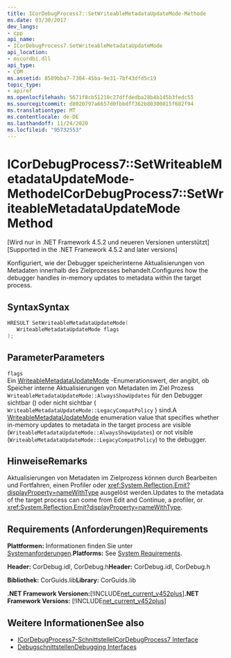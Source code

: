 ```yaml
---
title: ICorDebugProcess7::SetWriteableMetadataUpdateMode-Methode
ms.date: 03/30/2017
dev_langs:
- cpp
api_name:
- ICorDebugProcess7.SetWriteableMetadataUpdateMode
api_location:
- mscordbi.dll
api_type:
- COM
ms.assetid: 8589bba7-7304-45ba-9e31-7bf43dfd5c19
topic_type:
- apiref
ms.openlocfilehash: 5671f8cb51210c27dffdedba28b4b145b3fedc55
ms.sourcegitcommit: d8020797a6657d0fbbdff362b80300815f682f94
ms.translationtype: MT
ms.contentlocale: de-DE
ms.lasthandoff: 11/24/2020
ms.locfileid: "95732553"
---
```

# <a name="icordebugprocess7setwriteablemetadataupdatemode-method"></a><span data-ttu-id="61c8f-102">ICorDebugProcess7::SetWriteableMetadataUpdateMode-Methode</span><span class="sxs-lookup"><span data-stu-id="61c8f-102">ICorDebugProcess7::SetWriteableMetadataUpdateMode Method</span></span>

<span data-ttu-id="61c8f-103">[Wird nur in .NET Framework 4.5.2 und neueren Versionen unterstützt]</span><span class="sxs-lookup"><span data-stu-id="61c8f-103">[Supported in the .NET Framework 4.5.2 and later versions]</span></span>  
  
 <span data-ttu-id="61c8f-104">Konfiguriert, wie der Debugger speicherinterne Aktualisierungen von Metadaten innerhalb des Zielprozesses behandelt.</span><span class="sxs-lookup"><span data-stu-id="61c8f-104">Configures how the debugger handles in-memory updates to metadata within the target process.</span></span>  
  
## <a name="syntax"></a><span data-ttu-id="61c8f-105">Syntax</span><span class="sxs-lookup"><span data-stu-id="61c8f-105">Syntax</span></span>  
  
```cpp
HRESULT SetWriteableMetadataUpdateMode(  
   WriteableMetadataUpdateMode flags  
);  
```  
  
## <a name="parameters"></a><span data-ttu-id="61c8f-106">Parameter</span><span class="sxs-lookup"><span data-stu-id="61c8f-106">Parameters</span></span>  

 `flags`  
 <span data-ttu-id="61c8f-107">Ein [WriteableMetadataUpdateMode](writeablemetadataupdatemode-enumeration.md) -Enumerationswert, der angibt, ob Speicher interne Aktualisierungen von Metadaten im Ziel Prozess `WriteableMetadataUpdateMode::AlwaysShowUpdates` für den Debugger sichtbar () oder nicht sichtbar ( `WriteableMetadataUpdateMode::LegacyCompatPolicy` ) sind.</span><span class="sxs-lookup"><span data-stu-id="61c8f-107">A [WriteableMetadataUpdateMode](writeablemetadataupdatemode-enumeration.md) enumeration value that specifies whether in-memory updates to metadata in the target process are visible (`WriteableMetadataUpdateMode::AlwaysShowUpdates`) or not visible (`WriteableMetadataUpdateMode::LegacyCompatPolicy`) to the debugger.</span></span>  
  
## <a name="remarks"></a><span data-ttu-id="61c8f-108">Hinweise</span><span class="sxs-lookup"><span data-stu-id="61c8f-108">Remarks</span></span>  

 <span data-ttu-id="61c8f-109">Aktualisierungen von Metadaten im Zielprozess können durch Bearbeiten und Fortfahren, einen Profiler oder <xref:System.Reflection.Emit?displayProperty=nameWithType> ausgelöst werden.</span><span class="sxs-lookup"><span data-stu-id="61c8f-109">Updates to the metadata of the target process can come from Edit and Continue, a profiler, or <xref:System.Reflection.Emit?displayProperty=nameWithType>.</span></span>  
  
## <a name="requirements"></a><span data-ttu-id="61c8f-110">Requirements (Anforderungen)</span><span class="sxs-lookup"><span data-stu-id="61c8f-110">Requirements</span></span>  

 <span data-ttu-id="61c8f-111">**Plattformen:** Informationen finden Sie unter [Systemanforderungen](../../get-started/system-requirements.md).</span><span class="sxs-lookup"><span data-stu-id="61c8f-111">**Platforms:** See [System Requirements](../../get-started/system-requirements.md).</span></span>  
  
 <span data-ttu-id="61c8f-112">**Header:** CorDebug.idl, CorDebug.h</span><span class="sxs-lookup"><span data-stu-id="61c8f-112">**Header:** CorDebug.idl, CorDebug.h</span></span>  
  
 <span data-ttu-id="61c8f-113">**Bibliothek:** CorGuids.lib</span><span class="sxs-lookup"><span data-stu-id="61c8f-113">**Library:** CorGuids.lib</span></span>  
  
 <span data-ttu-id="61c8f-114">**.NET Framework Versionen:**[!INCLUDE[net_current_v452plus](../../../../includes/net-current-v452plus-md.md)]</span><span class="sxs-lookup"><span data-stu-id="61c8f-114">**.NET Framework Versions:** [!INCLUDE[net_current_v452plus](../../../../includes/net-current-v452plus-md.md)]</span></span>  
  
## <a name="see-also"></a><span data-ttu-id="61c8f-115">Weitere Informationen</span><span class="sxs-lookup"><span data-stu-id="61c8f-115">See also</span></span>

- [<span data-ttu-id="61c8f-116">ICorDebugProcess7-Schnittstelle</span><span class="sxs-lookup"><span data-stu-id="61c8f-116">ICorDebugProcess7 Interface</span></span>](icordebugprocess7-interface.md)
- [<span data-ttu-id="61c8f-117">Debugschnittstellen</span><span class="sxs-lookup"><span data-stu-id="61c8f-117">Debugging Interfaces</span></span>](debugging-interfaces.md)
